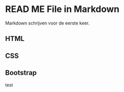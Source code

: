 # READ ME File in Markdown

 Markdown schrijven voor de eerste keer.

## HTML

## CSS

## Bootstrap

test
